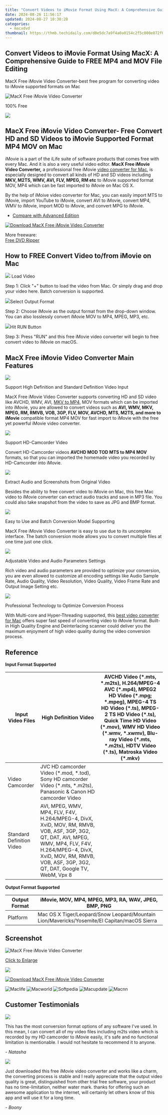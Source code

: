 ```yaml
---
title: "Convert Videos to iMovie Format Using MacX: A Comprehensive Guide to FREE MP4 and MOV File Editing"
date: 2024-08-26 11:56:17
updated: 2024-08-27 10:30:20
categories:
  - macxdvd
thumbnail: https://thmb.techidaily.com/d0e5dc7a9f4a0a0154c2f5c000e872f05d1d324633640e4e68e511d6c868a5f3.jpg
---
```


## Convert Videos to iMovie Format Using MacX: A Comprehensive Guide to FREE MP4 and MOV File Editing

MacX Free iMovie Video Converter-best free program for converting video to iMovie supported formats on Mac

![MacX Free iMovie Video Converter](https://www.macxdvd.com/imovie-video-converter-free/../face/free-imovie-converter-mac-pic.jpg) 

100% Free

![](https://www.macxdvd.com/imovie-video-converter-free/../image-jp/flag.png) 

## MacX Free iMovie Video Converter- Free Convert HD and SD Videos to iMovie Supported Format MP4 MOV on Mac

iMovie is a part of the iLife suite of software products that comes free with every Mac. And it is also a very useful video editor. **MacX Free iMovie Video Converter,** a professional free iMovie [video converter for Mac](https://tools.techidaily.com/macxdvd/products/), is especially designed to convert all kinds of HD and SD videos including **MKV, M2TS, WMV, AVI, FLV, MPEG, RM etc** to iMovie supported format MOV, MP4 which can be fast imported to iMovie on Mac OS X. 

By the help of iMoive video converter for Mac, you can easily import MTS to iMovie, import YouTube to iMovie, convert AVI to iMovie, convert MP4, WMV to iMovie, import MOD to iMovie, and convert MPG to iMovie.

* [Compare with Advanced Edition](https://tools.techidaily.com/macxdvd/products/)

[![Download MacX Free iMovie Video Converter](https://www.macxdvd.com/imovie-video-converter-free/../image/bottom-download-big.jpg)](https://www.macxdvd.com/download/macx-free-imovie-video-converter.dmg)

More freeware:   
[Free DVD Ripper](https://tools.techidaily.com/macxdvd/products/)

## How to FREE Convert Video to/from iMovie on Mac

![](https://www.macxdvd.com/imovie-video-converter-free/../i-pic/1.png) Load Video 

Step 1: Click "+" button to load the video from Mac. Or simply drag and drop your video here. Batch conversion is supported.

![](https://www.macxdvd.com/imovie-video-converter-free/../i-pic/2.png)Select Output Format 

Step 2: Choose iMovie as the output format from the drop-down window. You can also losslessly convert iMovie MOV to MP4, MPEG, MP3, etc.

![](https://www.macxdvd.com/imovie-video-converter-free/../i-pic/3.png)Hit RUN Button

Step 3: Press "RUN" and this free iMovie video converter will begin to free convert video to iMovie on macOS.

## MacX Free iMovie Video Converter Main Features

![](https://www.macxdvd.com/imovie-video-converter-free/image/1.jpg) 

Support High Definition and Standard Definition Video Input

MacX Free iMovie Video Converter supports converting HD and SD video like AVCHD, WMV, AVI, [MKV to MP4](https://tools.techidaily.com/macxdvd/products/), MOV formats which can be imported into iMovie, you are allowed to convert videos such as **AVI, WMV, MKV, MPEG, RM, RMVB, VOB, 3GP, FLV, MOV, AVCHD, MTS, M2TS, and more to iMovie** compatible format MP4 MOV for fast import to iMovie with the free yet powerful iMovie video converter.

![](https://www.macxdvd.com/imovie-video-converter-free/image/2.jpg) 

Support HD-Camcorder Video

Convert HD-Camcorder videos **AVCHD MOD TOD MTS to MP4 MOV** formats, so that you can imported the homemade video you recorded by HD-Camcorder into iMovie.

![](https://www.macxdvd.com/imovie-video-converter-free/image/3.jpg) 

Extract Audio and Screenshots from Original Video

Besides the ability to free convert video to iMovie on Mac, this free Mac video to iMovie converter can extract audio tracks and save in MP3 file. You could also take snapshot from the video to save as JPG and BMP format.

![](https://www.macxdvd.com/imovie-video-converter-free/image/4.jpg) 

Easy to Use and Batch Conversion Model Supporting

MacX Free iMovie Video Converter is easy to use due to its uncomplex interface. The batch conversion mode allows you to convert multiple files at one time just one click.

![](https://www.macxdvd.com/imovie-video-converter-free/image/5.jpg) 

Adjustable Video and Audio Parameters Settings

Rich video and audio parameters are provided to optimize your conversion, you are even allowed to customize all encoding settings like Audio Sample Rate, Audio Quality, Video Resolution, Video Quality, Video Frame Rate and Output Image Setting etc.

![](https://www.macxdvd.com/imovie-video-converter-free/image/6.jpg) 

Professional Technology to Optimize Conversion Process

With Multi-core and Hyper-Threading supported, this [best video converter for Mac](https://tools.techidaily.com/macxdvd/products/) offers super fast speed of converting video to iMovie format. Built-in High Quality Engine and Deinterlacing scanner could deliver you the maximum enjoyment of high video quality during the video conversion process.

## Reference

**Input Format Supported**

| Input Video Files         | High Definition Video                                                                                                                                                                                                            | AVCHD Video (\*.mts, \*.m2ts), H.264/MPEG-4 AVC (\*.mp4), MPEG2 HD Video (\*.mpg; \*.mpeg), MPEG-4 TS HD Video (\*.ts), MPEG-2 TS HD Video (\*.ts), Quick Time HD Video (\*.mov), WMV HD Video (\*.wmv, \*.xwmv), Blu-ray Video (\*.mts, \*.m2ts), HDTV Video (\*.ts), Matroska Video (\*.mkv) |
| ------------------------- | -------------------------------------------------------------------------------------------------------------------------------------------------------------------------------------------------------------------------------- | ---------------------------------------------------------------------------------------------------------------------------------------------------------------------------------------------------------------------------------------------------------------------------------------------- |
| Video Camcorder           | JVC HD camcorder Video (\*.mod, \*.tod), Sony HD camcorder Video (\*.mts, \*.m2ts), Panasonic & Canon HD camcorder Video                                                                                                         |                                                                                                                                                                                                                                                                                                |
| Standard Definition Video | AVI, MPEG, WMV, MP4, FLV, F4V, H.264/MPEG-4, DivX, XviD, MOV, RM, RMVB, VOB, ASF, 3GP, 3G2, QT, DAT, AVI, MPEG, WMV, MP4, FLV, F4V, H.264/MPEG-4, DivX, XviD, MOV, RM, RMVB, VOB, ASF, 3GP, 3G2, QT, DAT, Google TV, WebM, Vpx 8 |                                                                                                                                                                                                                                                                                                |

**Output Format Supported**

| Output Format | iMovie, MOV, MP4, MPEG, MP3, RA, WAV, JPEG, BMP, PNG                                         |
| ------------- | -------------------------------------------------------------------------------------------- |
| Platform      | Mac OS X Tiger/Leopard/Snow Leopard/Mountain Lion/Mavericks/Yosemite/El Capitan/macOS Sierra |

## Screenshot

![MacX Free iMovie Video Converter](https://www.macxdvd.com/imovie-video-converter-free/image/screenshot.png)

[Click to Enlarge](https://tools.techidaily.com/macxdvd/products/)

![](https://www.macxdvd.com/imovie-video-converter-free/image/screenshot_02.png) 

[![Download MacX Free iMovie Video Converter](https://www.macxdvd.com/imovie-video-converter-free/../image/bottom-download-big.jpg)](https://www.macxdvd.com/download/macx-free-imovie-video-converter.dmg)

![Maclife](https://www.macxdvd.com/imovie-video-converter-free/../i-pic/maclife.gif) ![Macworld](https://www.macxdvd.com/imovie-video-converter-free/../i-pic/macworld.gif) ![Softpedia](https://www.macxdvd.com/imovie-video-converter-free/../i-pic/softpedia.gif) ![Macupdate](https://www.macxdvd.com/imovie-video-converter-free/../i-pic/macupdate.gif) ![Macnn](https://www.macxdvd.com/imovie-video-converter-free/../i-pic/macnn.gif) 

## Customer Testimonials

![](https://www.macxdvd.com/imovie-video-converter-free/../image/customer-ico.jpg) 

This has the most conversion format options of any software I've used. In this mean, I can convert all of my video files including m2ts video which is recorded by my HD camcorder to iMovie easily, it's safe and no functional limitation is mentionable. I would not hesitate to recommend it to anyone.

_\- Natasha_ 

![](https://www.macxdvd.com/imovie-video-converter-free/../image/customer-ico.jpg) 

Just downloaded this free iMovie video converter and works like a charm, the converting process is stable and I really appreciate that the output video quality is great, distinguished from other trial free software, your product has no time-limitation, neither water mark. thanks for offering such an awesome application to the internet, will certainly let others know of this app and will use it for a long time.

_\- Boony_

<ins class="adsbygoogle"
     style="display:block"
     data-ad-format="autorelaxed"
     data-ad-client="ca-pub-7571918770474297"
     data-ad-slot="1223367746"></ins>



<ins class="adsbygoogle"
     style="display:block"
     data-ad-client="ca-pub-7571918770474297"
     data-ad-slot="8358498916"
     data-ad-format="auto"
     data-full-width-responsive="true"></ins>

